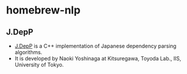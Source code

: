 # homebrew-nlp

## J.DepP
- [J.DepP](http://www.tkl.iis.u-tokyo.ac.jp/~ynaga/jdepp/)
is a C++ implementation of Japanese dependency parsing algorithms.
- It is developed by Naoki Yoshinaga at Kitsuregawa, Toyoda Lab., IIS, University of Tokyo.
